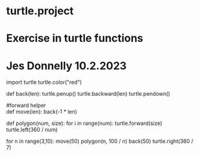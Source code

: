# turtle.project
# Exercise in turtle functions
# Jes Donnelly 10.2.2023

import turtle
turtle.color("red")

def back(len):
  turtle.penup()
  turtle.backward(len)
  turtle.pendown()

#forward helper  
def move(len):
  back(-1 * len)
  
def polygon(num, size):
  for i in range(num):
    turtle.forward(size)
    turtle.left(360 / num)
    
for n in range(3,10):
  move(50)
  polygon(n, 100 / n)
  back(50)
  turtle.right(360 / 7)
